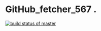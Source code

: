 # GitHub_fetcher_567 . 
[![build status of master](https://travis-ci.org/abdulellah8777/GitHub_fetcher_567.svg?branch=master)](https://travis-ci.org/abdulellah8777/GitHub_fetcher_567)
